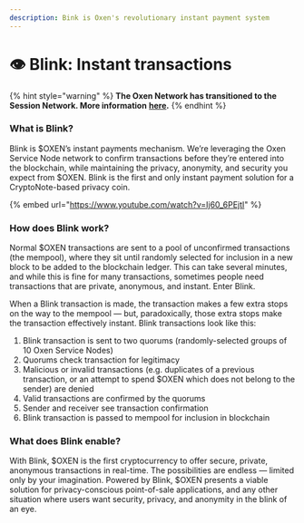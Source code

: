 ```yaml
---
description: Bink is Oxen's revolutionary instant payment system
---
```


# 👁️ Blink: Instant transactions

{% hint style="warning" %}
**The Oxen Network has transitioned to the Session Network. More information** [**here**](https://oxen.io/blog/development-is-transitioning-to-session-token)**.**&#x20;
{% endhint %}

### What is Blink?

Blink is $OXEN’s instant payments mechanism. We’re leveraging the Oxen Service Node network to confirm transactions before they’re entered into the blockchain, while maintaining the privacy, anonymity, and security you expect from $OXEN. Blink is the first and only instant payment solution for a CryptoNote-based privacy coin.

{% embed url="https://www.youtube.com/watch?v=Ij60_6PEjtI" %}

### How does Blink work?

Normal $OXEN transactions are sent to a pool of unconfirmed transactions (the mempool), where they sit until randomly selected for inclusion in a new block to be added to the blockchain ledger. This can take several minutes, and while this is fine for many transactions, sometimes people need transactions that are private, anonymous, and instant. Enter Blink.

When a Blink transaction is made, the transaction makes a few extra stops on the way to the mempool — but, paradoxically, those extra stops make the transaction effectively instant. Blink transactions look like this:

1. Blink transaction is sent to two quorums (randomly-selected groups of 10 Oxen Service Nodes)
2. Quorums check transaction for legitimacy
3. Malicious or invalid transactions (e.g. duplicates of a previous transaction, or an attempt to spend $OXEN which does not belong to the sender) are denied
4. Valid transactions are confirmed by the quorums
5. Sender and receiver see transaction confirmation
6. Blink transaction is passed to mempool for inclusion in blockchain

### What does Blink enable?

With Blink, $OXEN is the first cryptocurrency to offer secure, private, anonymous transactions in real-time. The possibilities are endless — limited only by your imagination. Powered by Blink, $OXEN presents a viable solution for privacy-conscious point-of-sale applications, and any other situation where users want security, privacy, and anonymity in the blink of an eye.
